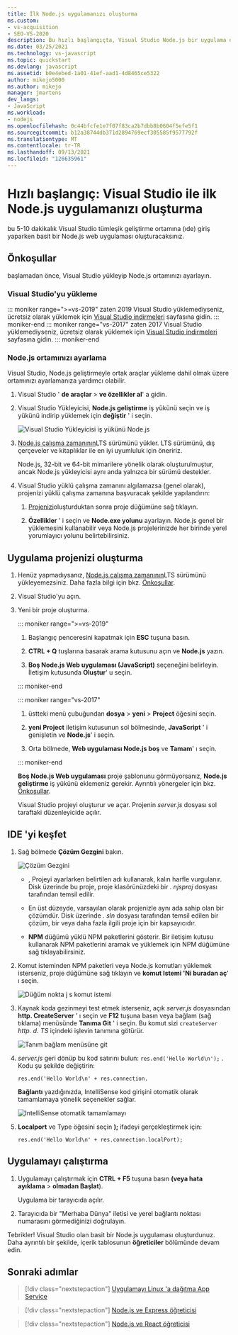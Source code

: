 ```yaml
---
title: İlk Node.js uygulamanızı oluşturma
ms.custom:
- vs-acquisition
- SEO-VS-2020
description: Bu hızlı başlangıçta, Visual Studio Node.js bir uygulama oluşturacaksınız
ms.date: 03/25/2021
ms.technology: vs-javascript
ms.topic: quickstart
ms.devlang: javascript
ms.assetid: b0e4ebed-1a01-41ef-aad1-4d8465ce5322
author: mikejo5000
ms.author: mikejo
manager: jmartens
dev_langs:
- JavaScript
ms.workload:
- nodejs
ms.openlocfilehash: 0c44bfcfe1e7f07f83ca2b7dbb8b0604f5efe5f1
ms.sourcegitcommit: b12a38744db371d2894769ecf305585f9577792f
ms.translationtype: MT
ms.contentlocale: tr-TR
ms.lasthandoff: 09/13/2021
ms.locfileid: "126635961"
---
```

# <a name="quickstart-create-your-first-nodejs-app-with-visual-studio"></a>Hızlı başlangıç: Visual Studio ile ilk Node.js uygulamanızı oluşturma

bu 5-10 dakikalık Visual Studio tümleşik geliştirme ortamına (ıde) giriş yaparken basit bir Node.js web uygulaması oluşturacaksınız.

## <a name="prerequisites"></a>Önkoşullar

başlamadan önce, Visual Studio yükleyip Node.js ortamınızı ayarlayın.

### <a name="install-visual-studio"></a>Visual Studio'yu yükleme

::: moniker range=">=vs-2019"
zaten 2019 Visual Studio yüklemediyseniz, ücretsiz olarak yüklemek için [Visual Studio indirmeleri](https://visualstudio.microsoft.com/downloads) sayfasına gidin.
::: moniker-end
::: moniker range="vs-2017"
zaten 2017 Visual Studio yüklemediyseniz, ücretsiz olarak yüklemek için [Visual Studio indirmeleri](https://visualstudio.microsoft.com/vs/older-downloads/?utm_medium=microsoft&utm_source=docs.microsoft.com&utm_campaign=vs+2017+download) sayfasına gidin.
::: moniker-end

### <a name="set-up-your-nodejs-environment"></a>Node.js ortamınızı ayarlama

Visual Studio, Node.js geliştirmeyle ortak araçlar yükleme dahil olmak üzere ortamınızı ayarlamanıza yardımcı olabilir.

1. Visual Studio ' **de araçlar**  >  **ve özellikler al**' a gidin.

1. Visual Studio Yükleyicisi, **Node.js geliştirme** iş yükünü seçin ve iş yükünü indirip yüklemek için **değiştir** ' i seçin.

    ![Visual Studio Yükleyicisi iş yükünü Node.js](../ide/media/quickstart-nodejs-workload.png)

1. [Node.js çalışma zamanının](https://nodejs.org/en/download/)LTS sürümünü yükler. LTS sürümünü, dış çerçeveler ve kitaplıklar ile en iyi uyumluluk için öneririz.

    Node.js, 32-bit ve 64-bit mimarilere yönelik olarak oluşturulmuştur, ancak Node.js yükleyicisi aynı anda yalnızca bir sürümü destekler.

1. Visual Studio yüklü çalışma zamanını algılamazsa (genel olarak), projenizi yüklü çalışma zamanına başvuracak şekilde yapılandırın:

   1. [Projenizi](#create-your-app-project)oluşturduktan sonra proje düğümüne sağ tıklayın.

   1. **Özellikler** ' i seçin ve **Node.exe yolunu** ayarlayın. Node.js genel bir yüklemesini kullanabilir veya Node.js projelerinizde her birinde yerel yorumlayıcı yolunu belirtebilirsiniz.

## <a name="create-your-app-project"></a>Uygulama projenizi oluşturma

1. Henüz yapmadıysanız, [Node.js çalışma zamanının](https://nodejs.org/en/download/)LTS sürümünü yükleyemezsiniz. Daha fazla bilgi için bkz. [Önkoşullar](#prerequisites).

1. Visual Studio'yu açın.

1. Yeni bir proje oluşturma.

    ::: moniker range=">=vs-2019"

    1. Başlangıç penceresini kapatmak için **ESC** tuşuna basın.

    1. **CTRL + Q** tuşlarına basarak arama kutusunu açın ve **Node.js** yazın.

    1. **Boş Node.js Web uygulaması (JavaScript)** seçeneğini belirleyin. İletişim kutusunda **Oluştur**' u seçin.

    ::: moniker-end

    ::: moniker range="vs-2017"
    1. üstteki menü çubuğundan **dosya** > **yeni** > **Project** öğesini seçin.

    1. **yeni Project** iletişim kutusunun sol bölmesinde, **JavaScript** ' i genişletin ve **Node.js**' i seçin.

    1. Orta bölmede, **Web uygulaması Node.js boş** ve **Tamam**' ı seçin.

    ::: moniker-end
    
    **Boş Node.js Web uygulaması** proje şablonunu görmüyorsanız, **Node.js geliştirme** iş yükünü eklemeniz gerekir. Ayrıntılı yönergeler için bkz. [Önkoşullar](#prerequisites).

    Visual Studio projeyi oluşturur ve açar. Projenin *server.js* dosyası sol taraftaki düzenleyicide açılır.

## <a name="explore-the-ide"></a>IDE 'yi keşfet

1. Sağ bölmede **Çözüm Gezgini** bakın.

   ![Çözüm Gezgini](../ide/media/quickstart-nodejs-solution-explorer.png)

   - , Projeyi ayarlarken belirtilen adı kullanarak, kalın harfle vurgulanır. Disk üzerinde bu proje, proje klasörünüzdeki bir *. njsproj* dosyası tarafından temsil edilir.

   - En üst düzeyde, varsayılan olarak projenizle aynı ada sahip olan bir çözümdür. Disk üzerinde *. sln* dosyası tarafından temsil edilen bir çözüm, bir veya daha fazla ilgili proje için bir kapsayıcıdır.

   - **NPM** düğümü yüklü NPM paketlerini gösterir. Bir iletişim kutusu kullanarak NPM paketlerini aramak ve yüklemek için NPM düğümüne sağ tıklayabilirsiniz.

1. Komut isteminden NPM paketleri veya Node.js komutları yüklemek isterseniz, proje düğümüne sağ tıklayın ve **komut Istemi 'Ni buradan aç**' ı seçin.

   ![Düğüm nokta j s komut istemi](../ide/media/quickstart-nodejs-command-prompt.png)

1. Kaynak koda gezinmeyi test etmek isterseniz, açık *server.js* dosyasından **http. CreateServer** ' ı seçin ve **F12** tuşuna basın veya bağlam (sağ tıklama) menüsünde **Tanıma Git** ' i seçin. Bu komut sizi `createServer` *http. d. TS* içindeki işlevin tanımına götürür.

   ![Tanım bağlam menüsüne git](../ide/media/quickstart-nodejs-gotodefinition.png)

1. *server.js* geri dönüp bu kod satırını bulun: `res.end('Hello World\n');` . Kodu şu şekilde değiştirin:

    `res.end('Hello World\n' + res.connection.`

    **Bağlantı** yazdığınızda, IntelliSense kod girişini otomatik olarak tamamlamaya yönelik seçenekler sağlar.

   ![IntelliSense otomatik tamamlamayı](../ide/media/quickstart-nodejs-intellisense.png)

1. **Localport** ve Type öğesini seçin **);** ifadeyi gerçekleştirmek için:

    `res.end('Hello World\n' + res.connection.localPort);`

## <a name="run-the-app"></a>Uygulamayı çalıştırma

1. Uygulamayı çalıştırmak için **CTRL + F5** tuşuna basın **(veya hata ayıklama**  >  **olmadan Başlat**). 
 
   Uygulama bir tarayıcıda açılır.

1. Tarayıcıda bir "Merhaba Dünya" iletisi ve yerel bağlantı noktası numarasını görmediğinizi doğrulayın.

Tebrikler! Visual Studio olan basit bir Node.js uygulaması oluşturdunuz. Daha ayrıntılı bir şekilde, içerik tablosunun **öğreticiler** bölümünde devam edin.

## <a name="next-steps"></a>Sonraki adımlar

> [!div class="nextstepaction"]
> [Uygulamayı Linux 'a dağıtma App Service](../javascript/publish-nodejs-app-azure.md)

> [!div class="nextstepaction"]
> [Node.js ve Express öğreticisi](../javascript/tutorial-nodejs.md)

> [!div class="nextstepaction"]
> [Node.js ve React öğreticisi](../javascript/tutorial-nodejs-with-react-and-jsx.md)
